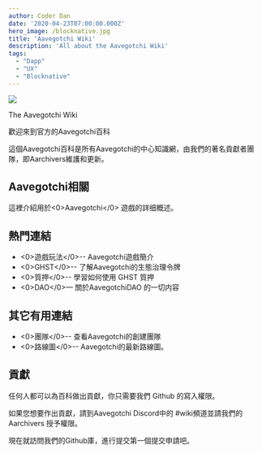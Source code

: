 ```yaml
---
author: Coder Dan
date: '2020-04-23T07:00:00.000Z'
hero_image: /blocknative.jpg
title: 'Aavegotchi Wiki'
description: 'All about the Aavegotchi Wiki'
tags:
  - "Dapp"
  - "UX"
  - "Blocknative"
---
```


<div class="rightImageContainer">
<img class="rightImage" src="/icons/introduction.svg">
<p class="rightImageText">The Aavegotchi Wiki</p>
</div>

歡迎來到官方的Aavegotchi百科

這個Aavegotchi百科是所有Aavegotchi的中心知識網，由我們的著名貢獻者團隊，即Aarchivers維護和更新。

## Aavegotchi相關

這裡介紹用於<0>Aavegotchi</0> 遊戲的詳细概述。

## 熱門連結
* <0>遊戲玩法</0>-- Aavegotchi遊戲簡介
* <0>GHST</0>-- 了解Aavegotchi的生態治理令牌
* <0>質押</0>-- 學習如何使用 GHST 質押
* <0>DAO</0>— 關於AavegotchiDAO 的一切内容

## 其它有用連結

* <0>團隊</0>-- 查看Aavegotchi的創建團隊
* <0>路線圖</0>-- Aavegotchi的最新路線圖。



## 貢獻

任何人都可以為百科做出貢獻，你只需要我們 Github 的寫入權限。

如果您想要作出貢獻，請到Aavegotchi Discord中的 #wiki頻道並請我們的Aarchivers 授予權限。

現在就訪問我們的Github庫，進行提交第一個提交申請吧。 